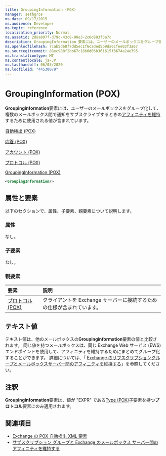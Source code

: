 ```yaml
---
title: GroupingInformation (POX)
manager: sethgros
ms.date: 09/17/2015
ms.audience: Developer
ms.topic: reference
localization_priority: Normal
ms.assetid: 2d8a007f-d79c-43c8-90e3-2c6d883f3a7c
description: GroupingInformation 要素には、ユーザーのメールボックスをグループ化して、複数のメールボックス間で通知をサブスクライブするときのアフィニティを維持するために使用される値が含まれています。
ms.openlocfilehash: 7cab5d68f7dd5ec1f6caded5b9da6cfee03f3a67
ms.sourcegitcommit: 88ec988f2bb67c1866d06b361615f3674a24e795
ms.translationtype: MT
ms.contentlocale: ja-JP
ms.lasthandoff: 06/03/2020
ms.locfileid: "44530079"
---
```

# <a name="groupinginformation-pox"></a>GroupingInformation (POX)

**Groupinginformation**要素には、ユーザーのメールボックスをグループ化して、複数のメールボックス間で通知をサブスクライブするときの[アフィニティを維持](https://msdn.microsoft.com/library/1bda4094-88c3-4f61-9219-6ee70f6e81cf%28Office.15%29.aspx)するために使用される値が含まれています。 
  
[自動検出 (POX)](autodiscover-pox.md)
  
[応答 (POX)](response-pox.md)
  
[アカウント (POX)](account-pox.md)
  
[プロトコル (POX)](protocol-pox.md)
  
[GroupingInformation (POX)](groupinginformation-pox.md)
  
```XML
<GroupingInformation/>
```

## <a name="attributes-and-elements"></a>属性と要素

以下のセクションで、属性、子要素、親要素について説明します。
  
### <a name="attributes"></a>属性

なし。
  
### <a name="child-elements"></a>子要素

なし。
  
### <a name="parent-elements"></a>親要素

|**要素**|**説明**|
|:-----|:-----|
|[プロトコル (POX)](protocol-pox.md) <br/> |クライアントを Exchange サーバーに接続するための仕様が含まれています。  <br/> |
   
## <a name="text-value"></a>テキスト値

テキスト値は、他のメールボックスの**Groupinginformation**要素の値と比較されます。 同じ値を持つメールボックスは、同じ Exchange Web サービス (EWS) エンドポイントを使用して、アフィニティを維持するためにまとめてグループ化することができます。 詳細については、「 [Exchange のサブスクリプショングループとメールボックスサーバー間のアフィニティを維持する](https://msdn.microsoft.com/library/1bda4094-88c3-4f61-9219-6ee70f6e81cf%28Office.15%29.aspx)」を参照してください。
  
## <a name="remarks"></a>注釈

**Groupinginformation**要素は、値が "EXPR" である[Type (POX)](type-pox.md)子要素を持つ**プロトコル**要素にのみ適用されます。 
  
## <a name="see-also"></a>関連項目

- [Exchange の POX 自動検出 XML 要素](pox-autodiscover-xml-elements-for-exchange.md)
- [サブスクリプション グループと Exchange のメールボックス サーバー間のアフィニティを維持する](https://msdn.microsoft.com/library/1bda4094-88c3-4f61-9219-6ee70f6e81cf%28Office.15%29.aspx)

